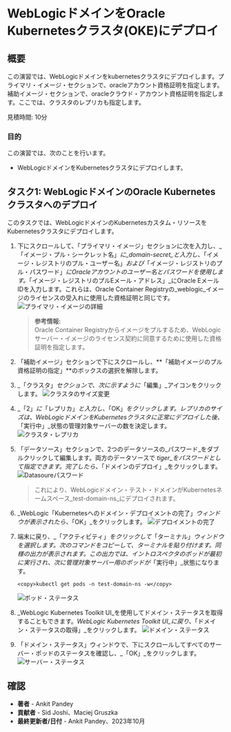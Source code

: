 # WebLogicドメインをOracle Kubernetesクラスタ(OKE)にデプロイ

## 概要

この演習では、WebLogicドメインをkubernetesクラスタにデプロイします。プライマリ・イメージ・セクションで、oracleアカウント資格証明を指定します。補助イメージ・セクションで、oracleクラウド・アカウント資格証明を指定します。ここでは、クラスタのレプリカも指定します。

見積時間: 10分

### 目的

この演習では、次のことを行います。

*   WebLogicドメインをKubernetesクラスタにデプロイします。

## タスク1: WebLogicドメインのOracle Kubernetesクラスタへのデプロイ

このタスクでは、WebLogicドメインのKubernetesカスタム・リソースをKubernetesクラスタにデプロイします。

1.  下にスクロールして、「プライマリ・イメージ」セクションに次を入力し、_「イメージ・プル・シークレット名」_に_domain-secret_と入力し、_「イメージ・レジストリのプル・ユーザー名」_および_「イメージ・レジストリのプル・パスワード」_にOracleアカウントのユーザー名とパスワードを使用します。_「イメージ・レジストリのプルEメール・アドレス」_にOracle EメールIDを入力します。これらは、Oracle Container Registryの_weblogic_イメージのライセンスの受入れに使用した資格証明と同じです。 ![プライマリ・イメージの詳細](images/primary-image-details.png)
    
    > **参考情報:**  
    > Oracle Container Registryからイメージをプルするため、WebLogicサーバー・イメージのライセンス契約に同意するために使用した資格証明を指定します。
    
2.  「補助イメージ」セクションで下にスクロールし、**「補助イメージのプル資格証明の指定」**のボックスの選択を解除します。
    
3.  _「クラスタ」_セクションで、次に示すように_「編集」_アイコンをクリックします。 ![クラスタのサイズ変更](images/cluster-resize.png)
    
4.  _「2」_に_「レプリカ」_と入力し、_「OK」_をクリックします。レプリカのサイズは、WebLogicドメインをKubernetesクラスタに正常にデプロイした後、_「実行中」_状態の管理対象サーバーの数を決定します。 ![クラスタ・レプリカ](images/cluster-replicas.png)
    
5.  「データソース」セクションで、2つのデータソースの_パスワード_をダブルクリックして編集します。両方のデータソースで _tiger_をパスワードとして指定できます。完了したら、_「ドメインのデプロイ」_をクリックします。 ![Datasoureパスワード](images/datasource-password.png)
    
    > これにより、WebLogicドメイン・テスト・ドメインがKubernetesネームスペース_test-domain-ns_にデプロイされます。
    
6.  _WebLogic「Kubernetesへのドメイン・デプロイメントの完了」_ウィンドウが表示されたら、_「OK」_をクリックします。 ![デプロイメントの完了](images/deployment-complete.png)
    
7.  端末に戻り、_「アクティビティ」_をクリックして_「ターミナル」_ウィンドウを選択します。次のコマンドをコピーして、ターミナルを貼り付けます。同様の出力が表示されます。この出力では、イントロスペクタのポッドが最初に実行され、次に管理対象サーバー用のポッドが_「実行中」_状態になります。
    
        <copy>kubectl get pods -n test-domain-ns -w</copy>
        
    
    ![ポッド・ステータス](images/pod-status.png)
    
8.  _WebLogic Kubernetes Toolkit UI_を使用してドメイン・ステータスを取得することもできます。_WebLogic Kubernetes Toolkit UI_に戻り、_「ドメイン・ステータスの取得」_をクリックします。 ![ドメイン・ステータス](images/domain-status.png)
    
9.  「ドメイン・ステータス」ウィンドウで、下にスクロールしてすべてのサーバー・ポッドのステータスを確認し、_「OK」_をクリックします。 ![サーバー・ステータス](images/server-status.png)
    

## 確認

*   **著者** - Ankit Pandey
*   **貢献者** - Sid Joshi、Maciej Gruszka
*   **最終更新者/日付** - Ankit Pandey、2023年10月